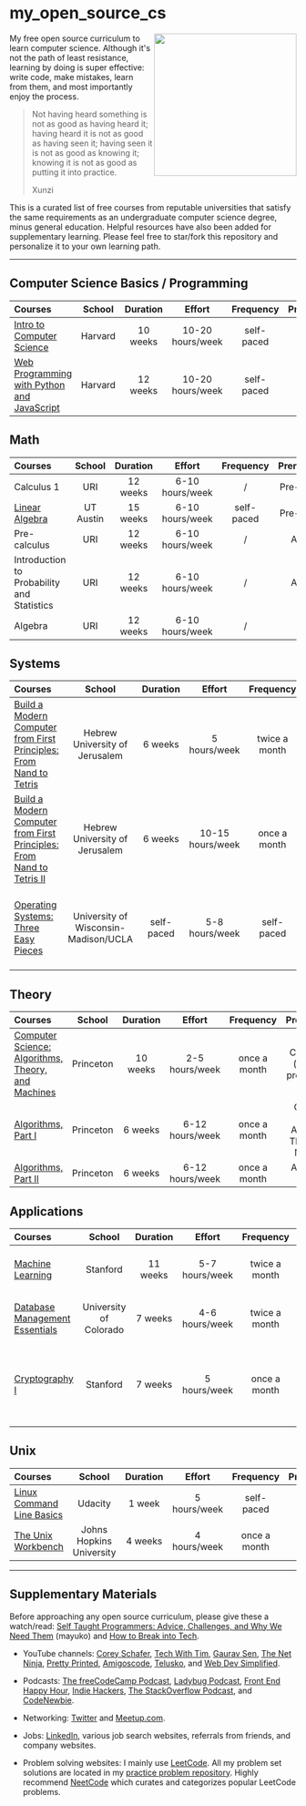 # my_open_source_cs

<img src="images/github-logo-octocat-1.jpg" width = 250 align="right">

My free open source curriculum to learn computer science. Although it's not the path of least resistance, learning by doing is super effective: write code, make mistakes, learn from them, and most importantly enjoy the process.

> Not having heard something is not as good as having heard it; having
heard it is not as good as having seen it; having seen it is not as good as knowing it; knowing
it is not as good as putting it into practice.
> 
> Xunzi

This is a curated list of free courses from reputable universities that satisfy the same requirements as an undergraduate computer science degree, minus general education. Helpful resources have also been added for supplementary learning. Please feel free to star/fork this repository and personalize it to your own learning path.

---

## Computer Science Basics / Programming

| Courses                                                                                                    | School  | Duration |      Effort      | Frequency  |       Prerequisites       | Status |
| :--------------------------------------------------------------------------------------------------------- | :-----: | :------: | :--------------: | :--------: | :-----------------------: | :----: |
| [Intro to Computer Science](https://www.edx.org/course/cs50s-introduction-computer-science-harvardx-cs50x) | Harvard | 10 weeks | 10-20 hours/week | self-paced |           none            |   ✔️   |
| [Web Programming with Python and JavaScript](https://cs50.harvard.edu/web/2020/)                           | Harvard | 12 weeks | 10-20 hours/week | self-paced | Intro to Computer Science |   ✔️   |

## Math

| Courses                                                                              |  School   | Duration |     Effort      | Frequency  | Prerequisites | Status |
| :----------------------------------------------------------------------------------- | :-------: | :------: | :-------------: | :--------: | :-----------: | :----: |
| Calculus 1                                                                           |    URI    | 12 weeks | 6-10 hours/week |     /      | Pre-calculus  |   ✔️   |
| [Linear Algebra](https://www.edx.org/course/linear-algebra-foundations-to-frontiers) | UT Austin | 15 weeks | 6-10 hours/week | self-paced | Pre-calculus  |
| Pre-calculus                                                                         |    URI    | 12 weeks | 6-10 hours/week |     /      |    Algebra    |   ✔️   |
| Introduction to Probability and Statistics                                           |    URI    | 12 weeks | 6-10 hours/week |     /      |    Algebra    |   ✔️   |
| Algebra                                                                              |    URI    | 12 weeks | 6-10 hours/week |     /      |     none      |   ✔️   |

## Systems

| Courses                                                                                                                                                                                              |             School             | Duration |      Effort      |   Frequency   |                             Prerequisites                             | Status |
| :--------------------------------------------------------------------------------------------------------------------------------------------------------------------------------------------------- | :----------------------------: | :------: | :--------------: | :-----------: | :-------------------------------------------------------------------: | :----: |
| [Build a Modern Computer from First Principles: From Nand to Tetris](https://click.linksynergy.com/deeplink?id=PtFMiHYfEVk&mid=40328&murl=https%3A%2F%2Fwww.coursera.org%2Flearn%2Fbuild-a-computer) | Hebrew University of Jerusalem | 6 weeks  |   5 hours/week   | twice a month |                      basic programming knowledge                      |   ✔️   |
| [Build a Modern Computer from First Principles: From Nand to Tetris II](https://click.linksynergy.com/deeplink?id=PtFMiHYfEVk&mid=40328&murl=https%3A%2F%2Fwww.coursera.org%2Flearn%2Fnand2tetris2)  | Hebrew University of Jerusalem | 6 weeks  | 10-15 hours/week | once a month  |  Build a Modern Computer from First Principles: From Nand to Tetris   | ✔️ |
| [Operating Systems: Three Easy Pieces](https://pages.cs.wisc.edu/~remzi/OSTEP/)                                                                                                       |          University of Wisconsin-Madison/UCLA         | self-paced |  5-8 hours/week  |  self-paced   | Build a Modern Computer from First Principles: From Nand to Tetris II |

## Theory

| Courses                                                                                                                                                                                           |  School   | Duration |     Effort      |  Frequency   |                   Prerequisites                    | Status |
| :------------------------------------------------------------------------------------------------------------------------------------------------------------------------------------------------ | :-------: | :------: | :-------------: | :----------: | :------------------------------------------------: | :----: |
| [Computer Science: Algorithms, Theory, and Machines](https://click.linksynergy.com/deeplink?id=PtFMiHYfEVk&mid=40328&murl=https%3A%2F%2Fwww.coursera.org%2Flearn%2Fcs-algorithms-theory-machines) | Princeton | 10 weeks | 2-5 hours/week  | once a month |        Calculus 1A (all), basic programming        |
| [Algorithms, Part I](https://click.linksynergy.com/deeplink?id=PtFMiHYfEVk&mid=40328&murl=https%3A%2F%2Fwww.coursera.org%2Flearn%2Falgorithms-part1)                                              | Princeton | 6 weeks  | 6-12 hours/week | once a month | Computer Science: Algorithms, Theory, and Machines |
| [Algorithms, Part II](https://click.linksynergy.com/deeplink?id=PtFMiHYfEVk&mid=40328&murl=https%3A%2F%2Fwww.coursera.org%2Flearn%2Falgorithms-part2)                                             | Princeton | 6 weeks  | 6-12 hours/week | once a month |                 Algorithms, Part I                 |

## Applications

| Courses                                                                                                                                            |         School         | Duration |     Effort     |   Frequency   |                                  Prerequisites                                   | Status |
| :------------------------------------------------------------------------------------------------------------------------------------------------- | :--------------------: | :------: | :------------: | :-----------: | :------------------------------------------------------------------------------: | :----: |
| [Machine Learning](https://click.linksynergy.com/deeplink?id=PtFMiHYfEVk&mid=40328&murl=https%3A%2F%2Fwww.coursera.org%2Flearn%2Fmachine-learning) |        Stanford        | 11 weeks | 5-7 hours/week | twice a month |                    Linear Algebra - Foundations to Frontiers                     |
| [Database Management Essentials](https://www.coursera.org/learn/database-management)                                                               | University of Colorado | 7 weeks  | 4-6 hours/week | twice a month |                         basic programming & CS knowledge                         |   ✔️   |
| [Cryptography I ](https://click.linksynergy.com/deeplink?id=PtFMiHYfEVk&mid=40328&murl=https%3A%2F%2Fwww.coursera.org%2Flearn%2Fcrypto)            |        Stanford        | 7 weeks  |  5 hours/week  | once a month  | Linear Algebra - Foundations to Frontiers & Introduction to Probability and Data |

## Unix

| Courses                                                                                                                                  |          School          | Duration |    Effort    |  Frequency   | Prerequisites | Status |
| :--------------------------------------------------------------------------------------------------------------------------------------- | :----------------------: | :------: | :----------: | :----------: | :-----------: | :----: |
| [Linux Command Line Basics](https://imp.i115008.net/linux-command-line-basics)                                                           |         Udacity          |  1 week  | 5 hours/week |  self-paced  |     none      |   ✔️   |
| [The Unix Workbench](https://click.linksynergy.com/deeplink?id=PtFMiHYfEVk&mid=40328&murl=https%3A%2F%2Fwww.coursera.org%2Flearn%2Funix) | Johns Hopkins University | 4 weeks  | 4 hours/week | once a month |     none      |   ✔️   |

---

## Supplementary Materials

Before approaching any open source curriculum, please give these a watch/read: [Self Taught Programmers: Advice, Challenges, and Why We Need Them](https://www.youtube.com/watch?v=j38_oXALe4U) (mayuko) and [How to Break into Tech](https://haseebq.com/how-to-break-into-tech-job-hunting-and-interviews/).

- YouTube channels: [Corey Schafer](https://www.youtube.com/user/schafer5), [Tech With Tim](https://www.youtube.com/channel/UC4JX40jDee_tINbkjycV4Sg), [Gaurav Sen](https://www.youtube.com/channel/UCRPMAqdtSgd0Ipeef7iFsKw), [The Net Ninja](https://www.youtube.com/channel/UCW5YeuERMmlnqo4oq8vwUpg), [Pretty Printed](https://www.youtube.com/channel/UC-QDfvrRIDB6F0bIO4I4HkQ), [Amigoscode](https://www.youtube.com/c/amigoscode), [Telusko](https://www.youtube.com/channel/UC59K-uG2A5ogwIrHw4bmlEg), and [Web Dev Simplified](https://www.youtube.com/channel/UCFbNIlppjAuEX4znoulh0Cw).

- Podcasts: [The freeCodeCamp Podcast](https://open.spotify.com/show/7CpuEnbCLIXwI6LEcbBOYP?si=d31984a3c47a47be), [Ladybug Podcast](https://open.spotify.com/show/1KBO1tSnm0XRlEILmqt7Em?si=1c7dc805390a4d52), [Front End Happy Hour](https://open.spotify.com/show/0Giuw6eNbTzP9CDZODDrA2?si=7d80fe5b067b4179), [Indie Hackers](https://open.spotify.com/show/4ex8hmrHCPvPohKJb3wsuC?si=1ef45f88964846be), [The StackOverflow Podcast](https://open.spotify.com/show/0e5eoM6w7eW9Wu7wMA04Tr?si=c2abe8cf700a4739), and [CodeNewbie](https://www.codenewbie.org/podcast).

- Networking: [Twitter](https://twitter.com/) and [Meetup.com](https://www.meetup.com/).

- Jobs: [LinkedIn](https://www.linkedin.com/), various job search websites, referrals from friends, and company websites.

- Problem solving websites: I mainly use [LeetCode](https://leetcode.com/). All my problem set solutions are located in my [practice problem repository](https://github.com/maxdemaio/leetcode). Highly recommend [NeetCode](https://neetcode.io/) which curates and categorizes popular LeetCode problems.
